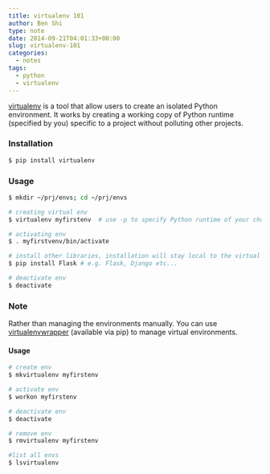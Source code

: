 ```yaml
---
title: virtualenv 101
author: Ben Shi
type: note
date: 2014-09-21T04:01:33+00:00
slug: virtualenv-101
categories:
  - notes
tags:
  - python
  - virtualenv
---
```


[virtualenv][1] is a tool that allow users to create an isolated Python environment. It works by creating a working copy of Python runtime (specified by you) specific to a project without polluting other projects.

### Installation

```bash
$ pip install virtualenv
```

### Usage

```bash
$ mkdir ~/prj/envs; cd ~/prj/envs

# creating virtual env
$ virtualenv myfirstenv  # use -p to specify Python runtime of your choice

# activating env
$ . myfirstvenv/bin/activate

# install other libraries, installation will stay local to the virtual env
$ pip install Flask # e.g. Flask, Django etc...

# deactivate env
$ deactivate
```

### Note

Rather than managing the environments manually. You can use [virtualenvwrapper][2] (available via pip) to manage virtual environments.

#### Usage

```bash
# create env
$ mkvirtualenv myfirstenv

# activate env
$ workon myfirstenv

# deactivate env
$ deactivate

# remove env
$ rmvirtualenv myfirstenv

#list all envs
$ lsvirtualenv
```

[1]: https://pypi.python.org/pypi/virtualenv
[2]: https://virtualenvwrapper.readthedocs.org/en/latest/index.html
